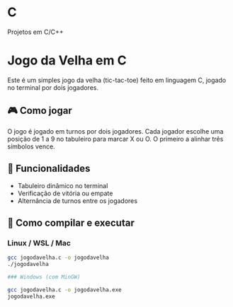 # C
Projetos em C/C++

# Jogo da Velha em C

Este é um simples jogo da velha (tic-tac-toe) feito em linguagem C, jogado no terminal por dois jogadores.

## 🎮 Como jogar

O jogo é jogado em turnos por dois jogadores. Cada jogador escolhe uma posição de 1 a 9 no tabuleiro para marcar X ou O. O primeiro a alinhar três símbolos vence.

## 🧠 Funcionalidades

- Tabuleiro dinâmico no terminal
- Verificação de vitória ou empate
- Alternância de turnos entre os jogadores

## 🔧 Como compilar e executar

### Linux / WSL / Mac

```bash
gcc jogodavelha.c -o jogodavelha
./jogodavelha

### Windows (com MinGW)

gcc jogodavelha.c -o jogodavelha.exe
jogodavelha.exe